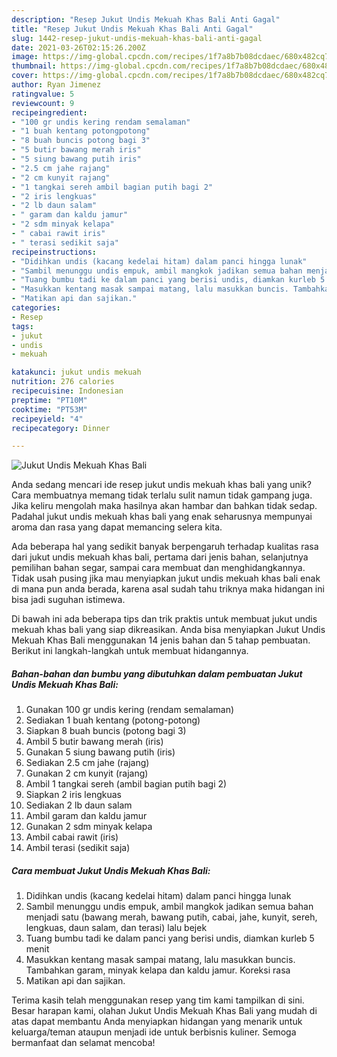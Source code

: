 ```yaml
---
description: "Resep Jukut Undis Mekuah Khas Bali Anti Gagal"
title: "Resep Jukut Undis Mekuah Khas Bali Anti Gagal"
slug: 1442-resep-jukut-undis-mekuah-khas-bali-anti-gagal
date: 2021-03-26T02:15:26.200Z
image: https://img-global.cpcdn.com/recipes/1f7a8b7b08dcdaec/680x482cq70/jukut-undis-mekuah-khas-bali-foto-resep-utama.jpg
thumbnail: https://img-global.cpcdn.com/recipes/1f7a8b7b08dcdaec/680x482cq70/jukut-undis-mekuah-khas-bali-foto-resep-utama.jpg
cover: https://img-global.cpcdn.com/recipes/1f7a8b7b08dcdaec/680x482cq70/jukut-undis-mekuah-khas-bali-foto-resep-utama.jpg
author: Ryan Jimenez
ratingvalue: 5
reviewcount: 9
recipeingredient:
- "100 gr undis kering rendam semalaman"
- "1 buah kentang potongpotong"
- "8 buah buncis potong bagi 3"
- "5 butir bawang merah iris"
- "5 siung bawang putih iris"
- "2.5 cm jahe rajang"
- "2 cm kunyit rajang"
- "1 tangkai sereh ambil bagian putih bagi 2"
- "2 iris lengkuas"
- "2 lb daun salam"
- " garam dan kaldu jamur"
- "2 sdm minyak kelapa"
- " cabai rawit iris"
- " terasi sedikit saja"
recipeinstructions:
- "Didihkan undis (kacang kedelai hitam) dalam panci hingga lunak"
- "Sambil menunggu undis empuk, ambil mangkok jadikan semua bahan menjadi satu (bawang merah, bawang putih, cabai, jahe, kunyit, sereh, lengkuas, daun salam, dan terasi) lalu bejek"
- "Tuang bumbu tadi ke dalam panci yang berisi undis, diamkan kurleb 5 menit"
- "Masukkan kentang masak sampai matang, lalu masukkan buncis. Tambahkan garam, minyak kelapa dan kaldu jamur. Koreksi rasa"
- "Matikan api dan sajikan."
categories:
- Resep
tags:
- jukut
- undis
- mekuah

katakunci: jukut undis mekuah 
nutrition: 276 calories
recipecuisine: Indonesian
preptime: "PT10M"
cooktime: "PT53M"
recipeyield: "4"
recipecategory: Dinner

---
```



![Jukut Undis Mekuah Khas Bali](https://img-global.cpcdn.com/recipes/1f7a8b7b08dcdaec/680x482cq70/jukut-undis-mekuah-khas-bali-foto-resep-utama.jpg)

Anda sedang mencari ide resep jukut undis mekuah khas bali yang unik? Cara membuatnya memang tidak terlalu sulit namun tidak gampang juga. Jika keliru mengolah maka hasilnya akan hambar dan bahkan tidak sedap. Padahal jukut undis mekuah khas bali yang enak seharusnya mempunyai aroma dan rasa yang dapat memancing selera kita.

Ada beberapa hal yang sedikit banyak berpengaruh terhadap kualitas rasa dari jukut undis mekuah khas bali, pertama dari jenis bahan, selanjutnya pemilihan bahan segar, sampai cara membuat dan menghidangkannya. Tidak usah pusing jika mau menyiapkan jukut undis mekuah khas bali enak di mana pun anda berada, karena asal sudah tahu triknya maka hidangan ini bisa jadi suguhan istimewa.




Di bawah ini ada beberapa tips dan trik praktis untuk membuat jukut undis mekuah khas bali yang siap dikreasikan. Anda bisa menyiapkan Jukut Undis Mekuah Khas Bali menggunakan 14 jenis bahan dan 5 tahap pembuatan. Berikut ini langkah-langkah untuk membuat hidangannya.

<!--inarticleads1-->

##### Bahan-bahan dan bumbu yang dibutuhkan dalam pembuatan Jukut Undis Mekuah Khas Bali:

1. Gunakan 100 gr undis kering (rendam semalaman)
1. Sediakan 1 buah kentang (potong-potong)
1. Siapkan 8 buah buncis (potong bagi 3)
1. Ambil 5 butir bawang merah (iris)
1. Gunakan 5 siung bawang putih (iris)
1. Sediakan 2.5 cm jahe (rajang)
1. Gunakan 2 cm kunyit (rajang)
1. Ambil 1 tangkai sereh (ambil bagian putih bagi 2)
1. Siapkan 2 iris lengkuas
1. Sediakan 2 lb daun salam
1. Ambil  garam dan kaldu jamur
1. Gunakan 2 sdm minyak kelapa
1. Ambil  cabai rawit (iris)
1. Ambil  terasi (sedikit saja)




<!--inarticleads2-->

##### Cara membuat Jukut Undis Mekuah Khas Bali:

1. Didihkan undis (kacang kedelai hitam) dalam panci hingga lunak
1. Sambil menunggu undis empuk, ambil mangkok jadikan semua bahan menjadi satu (bawang merah, bawang putih, cabai, jahe, kunyit, sereh, lengkuas, daun salam, dan terasi) lalu bejek
1. Tuang bumbu tadi ke dalam panci yang berisi undis, diamkan kurleb 5 menit
1. Masukkan kentang masak sampai matang, lalu masukkan buncis. Tambahkan garam, minyak kelapa dan kaldu jamur. Koreksi rasa
1. Matikan api dan sajikan.




Terima kasih telah menggunakan resep yang tim kami tampilkan di sini. Besar harapan kami, olahan Jukut Undis Mekuah Khas Bali yang mudah di atas dapat membantu Anda menyiapkan hidangan yang menarik untuk keluarga/teman ataupun menjadi ide untuk berbisnis kuliner. Semoga bermanfaat dan selamat mencoba!
